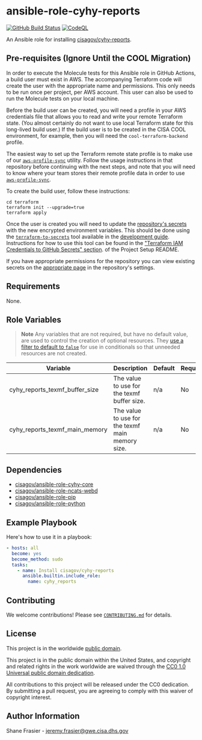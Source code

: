 # ansible-role-cyhy-reports #

[![GitHub Build Status](https://github.com/cisagov/ansible-role-cyhy-reports/workflows/build/badge.svg)](https://github.com/cisagov/ansible-role-cyhy-reports/actions)
[![CodeQL](https://github.com/cisagov/ansible-role-cyhy-reports/workflows/CodeQL/badge.svg)](https://github.com/cisagov/ansible-role-cyhy-reports/actions/workflows/codeql-analysis.yml)

An Ansible role for installing
[cisagov/cyhy-reports](https://github.com/cisagov/cyhy-reports).

## Pre-requisites (Ignore Until the COOL Migration) ##

In order to execute the Molecule tests for this Ansible role in GitHub
Actions, a build user must exist in AWS. The accompanying Terraform
code will create the user with the appropriate name and
permissions. This only needs to be run once per project, per AWS
account. This user can also be used to run the Molecule tests on your
local machine.

Before the build user can be created, you will need a profile in your
AWS credentials file that allows you to read and write your remote
Terraform state.  (You almost certainly do not want to use local
Terraform state for this long-lived build user.)  If the build user is
to be created in the CISA COOL environment, for example, then you will
need the `cool-terraform-backend` profile.

The easiest way to set up the Terraform remote state profile is to
make use of our
[`aws-profile-sync`](https://github.com/cisagov/aws-profile-sync)
utility. Follow the usage instructions in that repository before
continuing with the next steps, and note that you will need to know
where your team stores their remote profile data in order to use
[`aws-profile-sync`](https://github.com/cisagov/aws-profile-sync).

To create the build user, follow these instructions:

```console
cd terraform
terraform init --upgrade=true
terraform apply
```

Once the user is created you will need to update the [repository's
secrets](https://help.github.com/en/actions/configuring-and-managing-workflows/creating-and-storing-encrypted-secrets)
with the new encrypted environment variables. This should be done
using the
[`terraform-to-secrets`](https://github.com/cisagov/development-guide/tree/develop/project_setup#terraform-iam-credentials-to-github-secrets-)
tool available in the [development
guide](https://github.com/cisagov/development-guide). Instructions for
how to use this tool can be found in the ["Terraform IAM Credentials
to GitHub Secrets"
section](https://github.com/cisagov/development-guide/tree/develop/project_setup#terraform-iam-credentials-to-github-secrets-).
of the Project Setup README.

If you have appropriate permissions for the repository you can view
existing secrets on the [appropriate
page](https://github.com/cisagov/ansible-role-cyhy-reports/settings/secrets) in
the repository's settings.

## Requirements ##

None.

## Role Variables ##

> **Note**
> Any variables that are not required, but have no default value, are used to
> control the creation of optional resources. They [use a filter to default to
> `false`](https://docs.ansible.com/ansible/latest/playbook_guide/playbooks_filters.html#providing-default-values)
> for use in conditionals so that unneeded resources are not created.

| Variable | Description | Default | Required |
|----------|-------------|---------|----------|
| cyhy_reports_texmf_buffer_size | The value to use for the texmf buffer size. | n/a | No |
| cyhy_reports_texmf_main_memory | The value to use for the texmf main memory size. | n/a | No |

## Dependencies ##

- [cisagov/ansible-role-cyhy-core](https://github.com/cisagov/ansible-role-cyhy-core)
- [cisagov/ansible-role-ncats-webd](https://github.com/cisagov/ansible-role-ncats-webd)
- [cisagov/ansible-role-pip](https://github.com/cisagov/ansible-role-pip)
- [cisagov/ansible-role-python](https://github.com/cisagov/ansible-role-python)

## Example Playbook ##

Here's how to use it in a playbook:

```yaml
- hosts: all
  become: yes
  become_method: sudo
  tasks:
    - name: Install cisagov/cyhy-reports
      ansible.builtin.include_role:
        name: cyhy_reports
```

## Contributing ##

We welcome contributions!  Please see [`CONTRIBUTING.md`](CONTRIBUTING.md) for
details.

## License ##

This project is in the worldwide [public domain](LICENSE).

This project is in the public domain within the United States, and
copyright and related rights in the work worldwide are waived through
the [CC0 1.0 Universal public domain
dedication](https://creativecommons.org/publicdomain/zero/1.0/).

All contributions to this project will be released under the CC0
dedication. By submitting a pull request, you are agreeing to comply
with this waiver of copyright interest.

## Author Information ##

Shane Frasier - <jeremy.frasier@gwe.cisa.dhs.gov>
